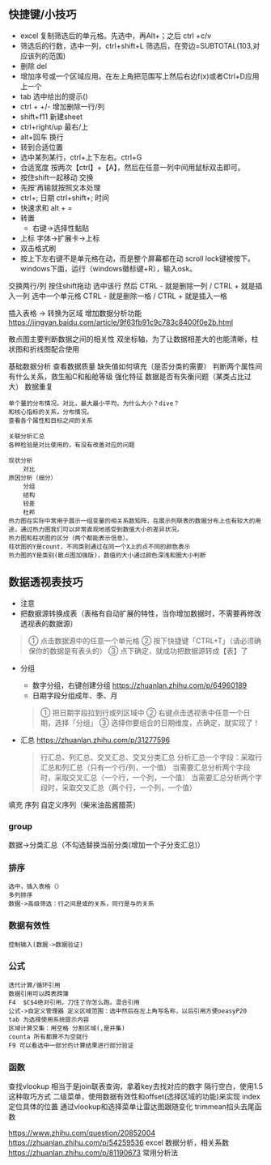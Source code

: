 ## 快捷键/小技巧
- excel 复制筛选后的单元格。先选中，再Alt+；之后 ctrl +c/v
- 筛选后的行数，选中一列，ctrl+shift+L 筛选后，在旁边=SUBTOTAL(103,对应该列的范围)
- 删除 del 
- 增加序号或一个区域应用。在左上角把范围写上然后右边f(x)或者Ctrl+D应用上一个
- tab 选中给出的提示()  
- ctrl + +/- 增加删除一行/列
- shift+f11 新建sheet
- ctrl+right/up 最右/上  
- alt+回车 换行
- 转到合适位置
- 选中某列某行，ctrl+上下左右。ctrl+G
- 合适宽度 按两次【ctrl】+【A】，然后在任意一列中间用鼠标双击即可。
- 按住shift一起移动 交换
- 先按'再输就按照文本处理
- ctrl+; 日期 ctrl+shift+; 时间
- 快速求和 alt + = 
- 转置
	- 右键->选择性黏贴
- 上标
字体->扩展卡->上标
- 双击格式刷
- 按上下左右键不是单元格在动，而是整个屏幕都在动
scroll lock键被按下。windows下面，运行（windows徽标键+R），输入osk。

交换两行/列 按住shift拖动
选中该行 然后 	CTRL -  就是删除一列  / CTRL +  就是插入一列
选中一个单元格 	CTRL -  就是删除一格  / CTRL +  就是插入一格

插入表格 -> 转换为区域
增加数据分析功能 https://jingyan.baidu.com/article/9f63fb91c9c783c8400f0e2b.html



散点图主要判断数据之间的相关性
双坐标轴，为了让数据相差大的也能清晰，柱状图和折线图配合使用

基础数据分析
	查看数据质量
		缺失值如何填充（是否分类的需要）
		判断两个属性间有什么关系，救生船C和船舱等级
		强化特征
		数据是否有失衡问题（某类占比过大）
		数据重复
		
	单个量的分布情况。对比，最大最小平均，为什么大小？dive？
	和核心指标的关系，分布情况。
	查看各个属性和目标之间的关系

	关联分析汇总
	各种检验是对比使用的，有没有改善对应的问题
	
	现状分析
		对比
	原因分析（细分）
		分组
		结构
		较差
		杜邦
	热力图在实际中常用于展示一组变量的相关系数矩阵，在展示列联表的数据分布上也有较大的用途，通过热力图我们可以非常直观地感受到数值大小的差异状况。
	热力图和柱状图的区分（两个都能表示信息）。
	柱状图的Y是count，不同类别通过在同一个X上的点不同的颜色表示
	热力图的Y是类别(散点图加强版)，数值的大小通过颜色深浅和圈大小判断

## 数据透视表技巧
- 注意
- 把数据源转换成表（表格有自动扩展的特性，当你增加数据时，不需要再修改透视表的数据源）
>	① 点击数据源中的任意一个单元格
	② 按下快捷键「CTRL+T」（请必须确保你的数据是有表头的）
	③ 点下确定，就成功把数据源转成【表】了
- 分组
    - 数字分组，右键创建分组 https://zhuanlan.zhihu.com/p/64960189 
	- 日期字段分组成年、季、月
	>① 把日期字段拉到行或列区域中
			② 右键点击透视表中任意一个日期，选择「分组」
			③ 选择你要组合的日期维度，点确定，就实现了！

- 汇总 https://zhuanlan.zhihu.com/p/31277596 
	> 行汇总、列汇总、交叉汇总、交叉分类汇总
		分析汇总一个字段：采取行汇总和列汇总（只有一个行/列，一个值）
		当需要汇总分析两个字段时，采取交叉汇总（一个行，一个列，一个值）
		当需要汇总分析两个字段时，采取交叉汇总（两个行，一个列，一个值）

填充 序列
自定义序列（柴米油盐酱醋茶）

### group
数据->分类汇总（不勾选替换当前分类(增加一个子分支汇总)）

### 排序
	选中，插入表格（）
	多列排序
	数据->高级筛选：行之间是或的关系，同行是与的关系

### 数据有效性
	控制输入(数据->数据验证)
### 公式
	迭代计算/循环引用
	数据引用可以跨表跨簿
	F4  $C$4绝对引用。刀住了你怎么跑。混合引用
	公式->自定义管理器 定义区域范围：选中然后在左上角写名称，以后引用方便oeasyP20
	tab 为选择使用系统提示内容
	区域计算交集：用空格 分割区域(,是并集)
	counta 所有都算不为空就行
	F9 可以看选中一部分的计算结果进行部分验证
	
### 函数
查找vlookup  相当于是join联表查询，拿着key去找对应的数字
隔行空白，使用1.5这种取巧方式
二级菜单，使用数据有效性和offset(选择区域的功能)来实现
index 定位具体的位置
通过vlookup和选择菜单让雷达图跟随变化
trimmean掐头去尾函数





https://www.zhihu.com/question/20852004
https://zhuanlan.zhihu.com/p/54259536 excel 数据分析，相关系数
https://zhuanlan.zhihu.com/p/81190673 常用分析法